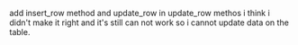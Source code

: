 add insert_row method and update_row 
in update_row methos i think i didn't make it right and it's still can not work so i cannot update data on the table.